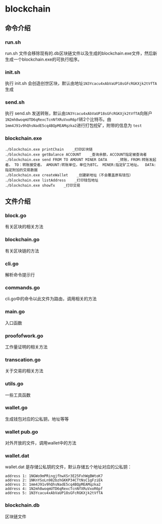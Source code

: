 # blockchain

## 命令介绍

### run.sh 
run.sh  文件会移除现有的.db区块链文件以及生成的blockchain.exe文件，然后新生成一个blockchain.exe的可执行程序。

### init.sh
执行 init.sh 会创造创世区块，默认由地址`1N3Ycacu4xAbVaUP18sGFcRGKXjk2tVfTA`生成

### send.sh
执行 send.sh 发送转账，默认由`1N3Ycacu4xAbVaUP18sGFcRGKXjk2tVfTA`向账户`1N2mh8woqmUTD6qRexcTcnNfXRuVxoR6pf`转2个比特币。由`1mm4J91v9hQhsNadE5cq4BQpMEAMqzka2`进行打包挖矿，附带的信息为 `test`

### blockchain.exe
```./blockchain.exe createBlockchain ACCOUNT    _添加创世区块链,ACCOUNT指定创建人
./blockchain.exe printChain    _打印区块链
./blockchain.exe getBalance ACCOUNT    _查询余额，ACCOUNT指定被查询者
./blockchain.exe send FROM TO AMOUNT MINER DATA     _转账，FROM:转账发起者。 TO：转账接受者。 AMOUNT:转账单位，单位为BTC。 MINER:指定矿工地址。  DATA:指定附加的交易数据
./blockchain.exe createWallet    _创建新地址（不会覆盖原有钱包）
./blockchain.exe listAddress    _打印钱包地址
./blockchain.exe showTx    _打印交易
```

## 文件介绍

### block.go
有关区块的相关方法

### blockchain.go
有关区块链的方法

### cli.go
解析命令提示行

### commands.go
cli.go中的命令以此文件为路由，调用相关的方法

### main.go
入口函数

### proofofwork.go
工作量证明的相关方法

### transcation.go
关于交易的相关方法

### utils.go
一些工具函数

### wallet.go
生成钱包对应的公私钥，地址等等

### wallet pub.go
对外开放的文件，调用wallet中的方法

### wallet.dat
wallet.dat 是存储公私钥的文件，默认存储五个地址对应的公私钥：
```address 0: 1JXPakHFHiLZAWDRpetYKMf6gpVK39aVEY
address 1: 1NGWo9mPRingjfhwXSr3E25FxhWgBWtoK7
address 2: 1NKnYSoLn982bzhGKKP34CTtNsC1gFziEk
address 3: 1mm4J91v9hQhsNadE5cq4BQpMEAMqzka2
address 4: 1N2mh8woqmUTD6qRexcTcnNfXRuVxoR6pf
address 5: 1N3Ycacu4xAbVaUP18sGFcRGKXjk2tVfTA
```

### blockchain.db
区块链文件
